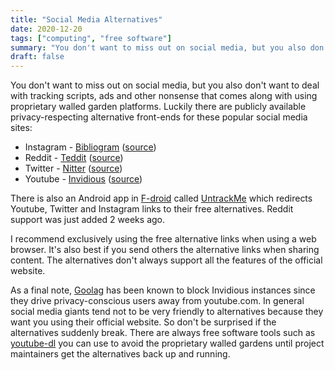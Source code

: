 ```yaml
---
title: "Social Media Alternatives"
date: 2020-12-20
tags: ["computing", "free software"]
summary: "You don't want to miss out on social media, but you also don't want to deal with tracking scripts, ads and other nonsense that comes along with using proprietary walled garden platforms. Luckily there are publicly available privacy-respecting alternative front-ends for popular social media sites."
draft: false
---
```

You don't want to miss out on social media, but you also don't want to deal with tracking scripts, ads and other nonsense that comes along with using proprietary walled garden platforms. Luckily there are publicly available privacy-respecting alternative front-ends for these popular social media sites:

* Instagram - [Bibliogram](https://bibliogram.art/) ([source](https://github.com/cloudrac3r/bibliogram))
* Reddit - [Teddit](https://teddit.net/) ([source](https://codeberg.org/teddit/teddit))
* Twitter - [Nitter](https://nitter.net/) ([source](https://github.com/zedeus/nitter))
* Youtube - [Invidious](https://invidio.us/) ([source](https://github.com/iv-org/invidious))

There is also an Android app in [F-droid](https://www.f-droid.org) called [UntrackMe](https://www.f-droid.org/en/packages/app.fedilab.nitterizeme/) which redirects Youtube, Twitter and Instagram links to their free alternatives. Reddit support was just added 2 weeks ago.

I recommend exclusively using the free alternative links when using a web browser. It's also best if you send others the alternative links when sharing content. The alternatives don't always support all the features of the official website.

As a final note, [Goolag](https://www.urbandictionary.com/define.php?term=Goolag) has been known to block Invidious instances since they drive privacy-conscious users away from youtube.com. In general social media giants tend not to be very friendly to alternatives because they want you using their official website. So don't be surprised if the alternatives suddenly break. There are always free software tools such as [youtube-dl](https://ytdl-org.github.io/youtube-dl/) you can use to avoid the proprietary walled gardens until project maintainers get the alternatives back up and running.
